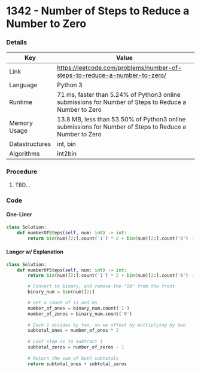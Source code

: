 # 1342 - Number of Steps to Reduce a Number to Zero

### Details

| Key | Value |
| --- | ----- |
| Link | https://leetcode.com/problems/number-of-steps-to-reduce-a-number-to-zero/
| Language | Python 3
| Runtime | 71 ms, faster than 5.24% of Python3 online submissions for Number of Steps to Reduce a Number to Zero
| Memory Usage | 13.8 MB, less than 53.50% of Python3 online submissions for Number of Steps to Reduce a Number to Zero
| Datastructures | int, bin
| Algorithms | int2bin

### Procedure

1. TBD...

### Code

#### One-Liner

```python
class Solution:
    def numberOfSteps(self, num: int) -> int:
        return bin(num)[2:].count('1') * 2 + bin(num)[2:].count('0') - 1
```

#### Longer w/ Explanation
```python
class Solution:
    def numberOfSteps(self, num: int) -> int:
        return bin(num)[2:].count('1') * 2 + bin(num)[2:].count('0') - 1

        # Convert to binary, and remove the "0b" from the front
        binary_num = bin(num)[2:]

        # Get a count of 1s and 0s
        number_of_ones = binary_num.count('1')
        number_of_zeros = binary_num.count('0')
        
        # Each 1 divides by two, so we offest by multiplying by two
        subtotal_ones = number_of_ones * 2
        
        # Last step is to subtract 1
        subtotal_zeros = number_of_zeros - 1
        
        # Return the sum of both subtotals
        return subtotal_ones + subtotal_zeros
```
